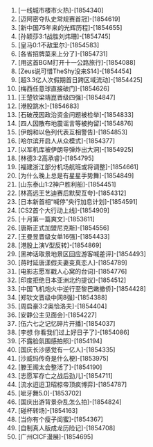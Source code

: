 
1. [一线城市楼市火热]-[1854340]
1. [迈阿密夺队史常规赛首冠]-[1854619]
1. [新中国75年来的光辉历程]-[1854655]
1. [孙颖莎3:1战胜刘炜珊]-[1854745]
1. [皇马0:1不敌里尔]-[1854583]
1. [各省招牌菜来上分了]-[1854731]
1. [用这首BGM打开十一公路旅行]-[1854088]
1. [Zeus说可惜TheShy没来S14]-[1854454]
1. [超3.3亿人次假期首日跨区域流动]-[1854425]
1. [梅西任意球直接破门]-[1854626]
1. [王楚钦梁靖崑晋级四强]-[1854847]
1. [港股跳水]-[1854683]
1. [石破茂因政治资金问题被检举]-[1854833]
1. [四人因散布地震谣言等被拘留]-[1854876]
1. [伊朗和以色列代表互相警告]-[1854853]
1. [哈尔滨开启人从众模式]-[1854377]
1. [以军机库被伊朗导弹炸出大洞]-[1854925]
1. [林德3:2高承睿]-[1854795]
1. [福建浙江部分机场航班或将调整]-[1854661]
1. [为什么晚上总是有星星手势舞]-[1854849]
1. [山东泰山1:2神户胜利船]-[1854451]
1. [林高远王艺迪赛后默契互夸]-[1854312]
1. [日本新首相“喊停”央行加息计划]-[1854591]
1. [CS2首个大行动上线]-[1854909]
1. [十月第一篇爽文]-[1853611]
1. [唐斯正式加盟尼克斯]-[1854556]
1. [王曼昱晋级女单16强]-[1854433]
1. [港股上演V型反转]-[1854869]
1. [黑神话取景地景区回应游客喊差评]-[1854493]
1. [蒋时延唐漾假夫妻变真恋人]-[1854789]
1. [电影志愿军戳人心窝的台词]-[1854776]
1. [印度拒绝日本亚洲北约提议]-[1854512]
1. [中国飞机炮火中逆行至黎巴嫩撤侨]-[1854428]
1. [郑钦文晋级中网8强]-[1854388]
1. [周启豪3:2奥恰洛夫]-[1854404]
1. [安静公主见面会]-[1854227]
1. [伍六七之记忆碎片开播]-[1854037]
1. [李想 你看我们过上好日子了]-[1854086]
1. [不露脸氛围感拍照]-[1854194]
1. [国庆长沙感觉有一亿人]-[1854335]
1. [沙威玛传奇是什么梗]-[1853975]
1. [滕王阁太会整活了]-[1854190]
1. [志愿军存亡之战后劲儿]-[1854711]
1. [流水迢迢卫昭椋帝顶疯博弈]-[1854787]
1. [呲牙舞5.0]-[1853702]
1. [国庆出游背景杂乱怎么拍]-[1854824]
1. [碰杯转场]-[1854163]
1. [当你有个瘦子闺蜜]-[1854367]
1. [自制真人版成龙历险记]-[1854708]
1. [广州CICF漫展]-[1854695]